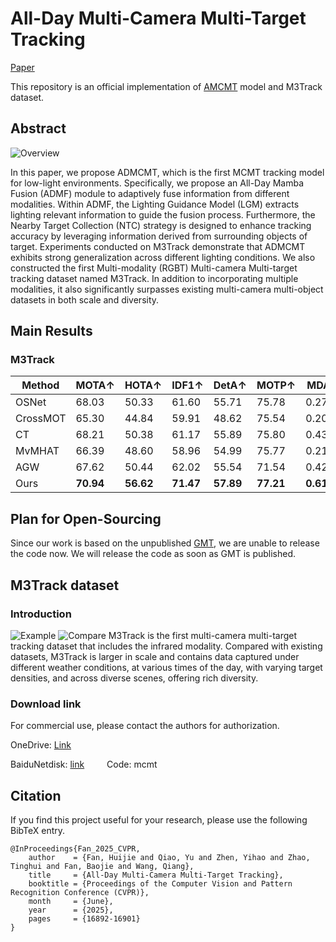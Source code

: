 # All-Day Multi-Camera Multi-Target Tracking

[Paper](https://openaccess.thecvf.com/content/CVPR2025/papers/Fan_All-Day_Multi-Camera_Multi-Target_Tracking_CVPR_2025_paper.pdf)

This repository is an official implementation of [AMCMT](https://openaccess.thecvf.com/content/CVPR2025/papers/Fan_All-Day_Multi-Camera_Multi-Target_Tracking_CVPR_2025_paper.pdf) model and M3Track dataset.


## Abstract


![Overview](img/model.png)

 In this paper, we propose ADMCMT, which is the first MCMT tracking model for low-light environments. Specifically, we propose an All-Day Mamba Fusion (ADMF) module to adaptively fuse information from different modalities. Within ADMF, the Lighting Guidance Model (LGM) extracts lighting relevant information to guide the fusion process. Furthermore, the Nearby Target Collection (NTC) strategy is designed to enhance tracking accuracy by leveraging information derived from surrounding objects of target. Experiments conducted on M3Track demonstrate that ADMCMT exhibits strong generalization across different lighting conditions. We also constructed the first Multi-modality (RGBT) Multi-camera Multi-target tracking dataset named M3Track. In addition to incorporating multiple modalities, it also significantly surpasses existing multi-camera multi-object datasets in both scale and diversity.

## Main Results

### M3Track

| Method   | MOTA↑ | HOTA↑ | IDF1↑ | DetA↑ | MOTP↑ | MDA↑   | CVIDF1↑ | CVMA↑ |
|----------|-------|-------|-------|-------|-------|--------|---------|-------|
| OSNet    | 68.03 | 50.33 | 61.60 | 55.71 | 75.78 | 0.2756 | 48.50   | 28.60 |
| CrossMOT | 65.30 | 44.84 | 59.91 | 48.62 | 75.54 | 0.2019 | 51.21   | 38.51 |
| CT       | 68.21 | 50.38 | 61.17 | 55.89 | 75.80 | 0.4340 | 53.65   | 44.71 |
| MvMHAT   | 66.39 | 48.60 | 58.96 | 54.99 | 75.77 | 0.2178 | 46.64   | 26.72 |
| AGW      | 67.62 | 50.44 | 62.02 | 55.54 | 71.54 | 0.4235 | 54.81   | 45.02 |
| Ours     | **70.94** | **56.62** | **71.47** | **57.89** | **77.21** | **0.6169** | **68.77** | **61.81** |



## Plan for Open-Sourcing

Since our work is based on the unpublished [GMT](https://arxiv.org/pdf/2407.01007), we are unable to release the code now. We will release the code as soon as GMT is published.

## M3Track dataset

### Introduction
![Example](img/dataset.jpg)
![Compare](img/dataset_tj2.jpg)
M3Track is the first multi-camera multi-target tracking dataset that includes the infrared modality. Compared with existing datasets, M3Track is larger in scale and contains data captured under different weather conditions, at various times of the day, with varying target densities, and across diverse scenes, offering rich diversity.


### Download link
For commercial use, please contact the authors for authorization.

OneDrive: [Link](https://1drv.ms/f/c/140da35392af8a02/EqjdrWgGcjFGvk2Pc61fBzoBmSqWl1L6EVrb6kchVYqzcQ?e=AKWaBe)

BaiduNetdisk: [link](https://pan.baidu.com/s/1g0qaoyGUTZWJl3yNtR4rzw)  &emsp;&emsp;  Code: mcmt

## Citation
If you find this project useful for your research, please use the following BibTeX entry.

    @InProceedings{Fan_2025_CVPR,
        author    = {Fan, Huijie and Qiao, Yu and Zhen, Yihao and Zhao, Tinghui and Fan, Baojie and Wang, Qiang},
        title     = {All-Day Multi-Camera Multi-Target Tracking},
        booktitle = {Proceedings of the Computer Vision and Pattern Recognition Conference (CVPR)},
        month     = {June},
        year      = {2025},
        pages     = {16892-16901}
    }
